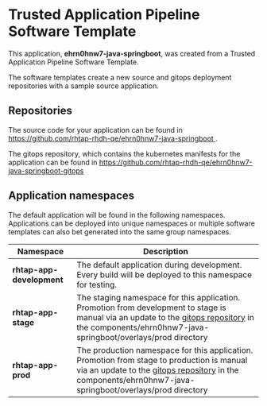 # Trusted Application Pipeline Software Template

This application, **ehrn0hnw7-java-springboot**, was created from a Trusted Application Pipeline Software Template.

The software templates create a new source and gitops deployment repositories with a sample source application. 

## Repositories

The source code for your application can be found in [https://github.com/rhtap-rhdh-qe/ehrn0hnw7-java-springboot ](https://github.com/rhtap-rhdh-qe/ehrn0hnw7-java-springboot ).
 
The gitops repository, which contains the kubernetes manifests for the application can be found in 
[https://github.com/rhtap-rhdh-qe/ehrn0hnw7-java-springboot-gitops ](https://github.com/rhtap-rhdh-qe/ehrn0hnw7-java-springboot-gitops ) 

## Application namespaces 

The default application will be found in the following namespaces. Applications can be deployed into unique namespaces or multiple software templates can also bet generated into the same group namespaces.  

|  Namespace   |  Description   |  
| -------- | -------- |   
| **rhtap-app-development** | The default application during development. Every build will be deployed to this namespace for testing. | 
| **rhtap-app-stage** | The staging namespace for this application. Promotion from development to stage is manual via an update to the [gitops repository](https://github.com/rhtap-rhdh-qe/ehrn0hnw7-java-springboot-gitops ) in the components/ehrn0hnw7-java-springboot/overlays/prod directory |  
| **rhtap-app-prod** | The production namespace for this application. Promotion from stage to production is manual via an update to the [gitops repository](https://github.com/rhtap-rhdh-qe/ehrn0hnw7-java-springboot-gitops ) in the components/ehrn0hnw7-java-springboot/overlays/prod directory | 